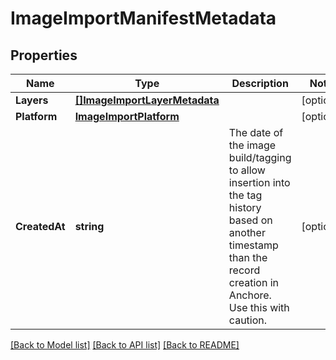 # ImageImportManifestMetadata

## Properties

Name | Type | Description | Notes
------------ | ------------- | ------------- | -------------
**Layers** | [**[]ImageImportLayerMetadata**](ImageImportLayerMetadata.md) |  | [optional] 
**Platform** | [**ImageImportPlatform**](ImageImportPlatform.md) |  | [optional] 
**CreatedAt** | **string** | The date of the image build/tagging to allow insertion into the tag history based on another timestamp than the record creation in Anchore. Use this with caution. | [optional] 

[[Back to Model list]](../README.md#documentation-for-models) [[Back to API list]](../README.md#documentation-for-api-endpoints) [[Back to README]](../README.md)


